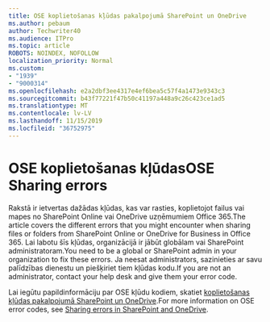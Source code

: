 ```yaml
---
title: OSE koplietošanas kļūdas pakalpojumā SharePoint un OneDrive
ms.author: pebaum
author: Techwriter40
ms.audience: ITPro
ms.topic: article
ROBOTS: NOINDEX, NOFOLLOW
localization_priority: Normal
ms.custom:
- "1939"
- "9000314"
ms.openlocfilehash: e2a2dbf3ee4317e4ef6bea5c57f4a1473e9343c3
ms.sourcegitcommit: b43f77221f47b50c41197a448a9c26c423ce1ad5
ms.translationtype: MT
ms.contentlocale: lv-LV
ms.lasthandoff: 11/15/2019
ms.locfileid: "36752975"
---
```

# <a name="ose-sharing-errors"></a><span data-ttu-id="66887-102">OSE koplietošanas kļūdas</span><span class="sxs-lookup"><span data-stu-id="66887-102">OSE Sharing errors</span></span>

<span data-ttu-id="66887-103">Rakstā ir ietvertas dažādas kļūdas, kas var rasties, koplietojot failus vai mapes no SharePoint Online vai OneDrive uzņēmumiem Office 365.</span><span class="sxs-lookup"><span data-stu-id="66887-103">The article covers the different errors that you might encounter when sharing files or folders from SharePoint Online or OneDrive for Business in Office 365.</span></span> <span data-ttu-id="66887-104">Lai labotu šīs kļūdas, organizācijā ir jābūt globālam vai SharePoint administratoram.</span><span class="sxs-lookup"><span data-stu-id="66887-104">You need to be a global or SharePoint admin in your organization to fix these errors.</span></span> <span data-ttu-id="66887-105">Ja neesat administrators, sazinieties ar savu palīdzības dienestu un piešķiriet tiem kļūdas kodu.</span><span class="sxs-lookup"><span data-stu-id="66887-105">If you are not an administrator, contact your help desk and give them your error code.</span></span>

<span data-ttu-id="66887-106">Lai iegūtu papildinformāciju par OSE kļūdu kodiem, skatiet [koplietošanas kļūdas pakalpojumā SharePoint un OneDrive](https://docs.microsoft.com/sharepoint/sharepoint-onedrive-error-message).</span><span class="sxs-lookup"><span data-stu-id="66887-106">For more information on OSE error codes, see [Sharing errors in SharePoint and OneDrive](https://docs.microsoft.com/sharepoint/sharepoint-onedrive-error-message).</span></span>
